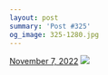 ```yaml
---
layout: post
summary: 'Post #325'
og_image: 325-1280.jpg
---
```


<p>
  <time>
    <a href="/325">November 7, 2022</a>
  </time>
  <a href="/325">
    <img src="{{ site.assets_url }}/325-640.jpg" srcset="{{ site.assets_url }}/325-320.jpg 320w, {{ site.assets_url }}/325-640.jpg 640w, {{ site.assets_url }}/325-960.jpg 960w, {{ site.assets_url }}/325-1280.jpg 1280w" sizes="(min-width: 700px) 50vw, calc(100vw - 2rem)" />
  </a>
</p>
